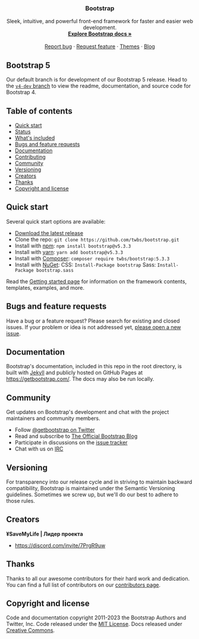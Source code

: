 <p align="center"> 
    <a href="https://getbootstrap.com/"> 
  </a> 
</p> 

<h3 align="center">Bootstrap</h3> 

<p align="center"> 
  Sleek, intuitive, and powerful front-end framework for faster and easier web development. 
  <br> 
  <a href="https://getbootstrap.com/docs/5.3/"><strong>Explore Bootstrap docs »</strong></a> 
  <br> 
  <br> 
  <a href="https://github.com/twbs/bootstrap/issues/new?assignees=-&labels=bug&template=bug_report.yml">Report bug</a> 
  · 
  <a href="https://github.com/twbs/bootstrap/issues/new?assignees=&labels=feature&template=feature_request.yml">Request feature</a> 
  · 
  <a href="https://themes.getbootstrap.com/">Themes</a> 
  · 
  <a href="https://blog.getbootstrap.com/">Blog</a> 
</p>

## Bootstrap 5 

Our default branch is for development of our Bootstrap 5 release. Head to the [`v4-dev` branch](https://github.com/twbs/bootstrap/tree/v4-dev) to view the readme, documentation, and source code for Bootstrap 4.

## Table of contents 

- [Quick start](#quick-start) 
- [Status](#status) 
- [What's included](#whats-included) 
- [Bugs and feature requests](#bugs-and-feature-requests) 
- [Documentation](#documentation) 
- [Contributing](#contributing) 
- [Community](#community) 
- [Versioning](#versioning) 
- [Creators](#creators) 
- [Thanks](#thanks) 
- [Copyright and license](#copyright-and-license)

## Quick start 

Several quick start options are available: 

- [Download the latest release](https://github.com/twbs/bootstrap/archive/v5.3.3.zip) 
- Clone the repo: `git clone https://github.com/twbs/bootstrap.git` 
- Install with [npm](https://www.npmjs.com/): `npm install bootstrap@v5.3.3` 
- Install with [yarn](https://yarnpkg.com/): `yarn add bootstrap@v5.3.3` 
- Install with [Composer](https://getcomposer.org/): `composer require twbs/bootstrap:5.3.3` 
- Install with [NuGet](https://www.nuget.org/): CSS: `Install-Package bootstrap` Sass: `Install-Package bootstrap.sass`

Read the [Getting started page](https://getbootstrap.com/docs/5.3/getting-started/introduction/) for information on the framework contents, templates, examples, and more.

## Bugs and feature requests

Have a bug or a feature request? Please search for existing and closed issues. If your problem or idea is not addressed yet, [please open a new issue](https://github.com/twbs/bootstrap/issues/new).

## Documentation

Bootstrap's documentation, included in this repo in the root directory, is built with [Jekyll](https://jekyllrb.com/) and publicly hosted on GitHub Pages at <https://getbootstrap.com/>. The docs may also be run locally.

## Community

Get updates on Bootstrap's development and chat with the project maintainers and community members.

* Follow [@getbootstrap on Twitter](https://twitter.com/getbootstrap)
* Read and subscribe to [The Official Bootstrap Blog](https://blog.getbootstrap.com/)
* Participate in discussions on the [issue tracker](https://github.com/twbs/bootstrap/issues)
* Chat with us on [IRC](https://kiwiirc.com/nextclient/irc.freenode.net/bootstrap)

## Versioning

For transparency into our release cycle and in striving to maintain backward compatibility, Bootstrap is maintained under the Semantic Versioning guidelines. Sometimes we screw up, but we'll do our best to adhere to those rules.

## Creators

**¥SaveMyLife | Лидер проекта**
+ <https://discord.com/invite/7PrgR9uw>

## Thanks

Thanks to all our awesome contributors for their hard work and dedication. You can find a full list of contributors on our [contributors page](https://github.com/twbs/bootstrap/graphs/contributors).

## Copyright and license

Code and documentation copyright 2011-2023 the Bootstrap Authors and Twitter, Inc. Code released under the [MIT License](https://github.com/twbs/bootstrap/blob/main/LICENSE). Docs released under [Creative Commons](https://creativecommons.org/licenses/by/3.0/).
